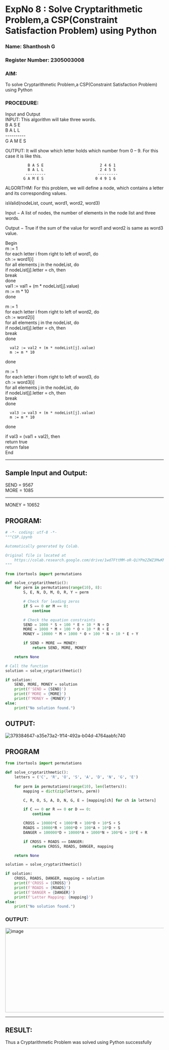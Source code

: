 <h1>ExpNo 8 : Solve Cryptarithmetic Problem,a CSP(Constraint Satisfaction Problem) using Python</h1> 
<h3>Name: Shanthosh G     </h3>
<h3>Register Number: 2305003008   </h3>
<H3>AIM:</H3>
<p>
    To solve Cryptarithmetic Problem,a CSP(Constraint Satisfaction Problem) using Python
</p>
<h3>PROCEDURE:</h3>
Input and Output
<br>INPUT:
This algorithm will take three words.
<br> B A S E<br>
    B A L L<br>
           ----------<br>
           G A M E S<br>

OUTPUT:
It will show which letter holds which number from 0 – 9.
For this case it is like this.

              B A S E                         2 4 6 1
              B A L L                         2 4 5 5
             ---------                       ---------
            G A M E S                       0 4 9 1 6
ALGORITHM:
For this problem, we will define a node, which contains a letter and its corresponding values.<br>

isValid(nodeList, count, word1, word2, word3)<br>

Input − A list of nodes, the number of elements in the node list and three words.<br>

Output − True if the sum of the value for word1 and word2 is same as word3 value.<br>

Begin<br>
   m := 1<br>
   for each letter i from right to left of word1, do<br>
      ch := word1[i]<br>
      for all elements j in the nodeList, do<br>
         if nodeList[j].letter = ch, then<br>
            break<br>
      done<br>
      val1 := val1 + (m * nodeList[j].value)<br>
      m := m * 10<br>
   done<br>

   m := 1<br>
   for each letter i from right to left of word2, do<br>
      ch := word2[i]<br>
      for all elements j in the nodeList, do<br>
         if nodeList[j].letter = ch, then<br>
            break<br>
      done<br>

      val2 := val2 + (m * nodeList[j].value)
      m := m * 10
   done<br>

   m := 1<br>
   for each letter i from right to left of word3, do<br>
      ch := word3[i]<br>
      for all elements j in the nodeList, do<br>
         if nodeList[j].letter = ch, then<br>
            break<br>
      done<br>

      val3 := val3 + (m * nodeList[j].value)
      m := m * 10
   done<br>

   if val3 = (val1 + val2), then<br>
      return true<br>
   return false<br>
End<br>

<hr>
<h2>Sample Input and Output:</h2>
SEND = 9567<br>
MORE = 1085<br>
<hr>
MONEY = 10652<br>

## PROGRAM:
```Python
# -*- coding: utf-8 -*-
"""CSP.ipynb

Automatically generated by Colab.

Original file is located at
    https://colab.research.google.com/drive/1wd7FttMM-oR-QiYPm2ZWZ3MwKMMfNFPe
"""

from itertools import permutations

def solve_cryptarithmetic():
    for perm in permutations(range(10), 8):
        S, E, N, D, M, O, R, Y = perm

        # Check for leading zeros
        if S == 0 or M == 0:
            continue

        # Check the equation constraints
        SEND = 1000 * S + 100 * E + 10 * N + D
        MORE = 1000 * M + 100 * O + 10 * R + E
        MONEY = 10000 * M + 1000 * O + 100 * N + 10 * E + Y

        if SEND + MORE == MONEY:
            return SEND, MORE, MONEY

    return None

# Call the function
solution = solve_cryptarithmetic()

if solution:
    SEND, MORE, MONEY = solution
    print(f'SEND = {SEND}')
    print(f'MORE = {MORE}')
    print(f'MONEY = {MONEY}')
else:
    print("No solution found.")
```

## OUTPUT:

![379384647-a35e73a2-1f14-492a-b04d-4764aabfc740](https://github.com/user-attachments/assets/60bdf6c2-ba5f-4fa1-a5a4-b7ef1fde8052)

## PROGRAM
``` python
from itertools import permutations

def solve_cryptarithmetic():
    letters = ('C', 'R', 'O', 'S', 'A', 'D', 'N', 'G', 'E')
   
    for perm in permutations(range(10), len(letters)):
        mapping = dict(zip(letters, perm))

        C, R, O, S, A, D, N, G, E = [mapping[ch] for ch in letters]

        if C == 0 or R == 0 or D == 0:
            continue

        CROSS = 10000*C + 1000*R + 100*O + 10*S + S
        ROADS = 10000*R + 1000*O + 100*A + 10*D + S
        DANGER = 100000*D + 10000*A + 1000*N + 100*G + 10*E + R

        if CROSS + ROADS == DANGER:
            return CROSS, ROADS, DANGER, mapping

    return None

solution = solve_cryptarithmetic()

if solution:
    CROSS, ROADS, DANGER, mapping = solution
    print(f'CROSS = {CROSS}')
    print(f'ROADS = {ROADS}')
    print(f'DANGER = {DANGER}')
    print(f'Letter Mapping: {mapping}')
else:
    print("No solution found.")
```
### OUTPUT:

<img width="809" height="268" alt="image" src="https://github.com/user-attachments/assets/718e2d05-7c10-4a3f-b307-57e289676774" />


<hr>
<h2>RESULT:</h2>
<p> Thus a Cryptarithmetic Problem was solved using Python successfully</p>
